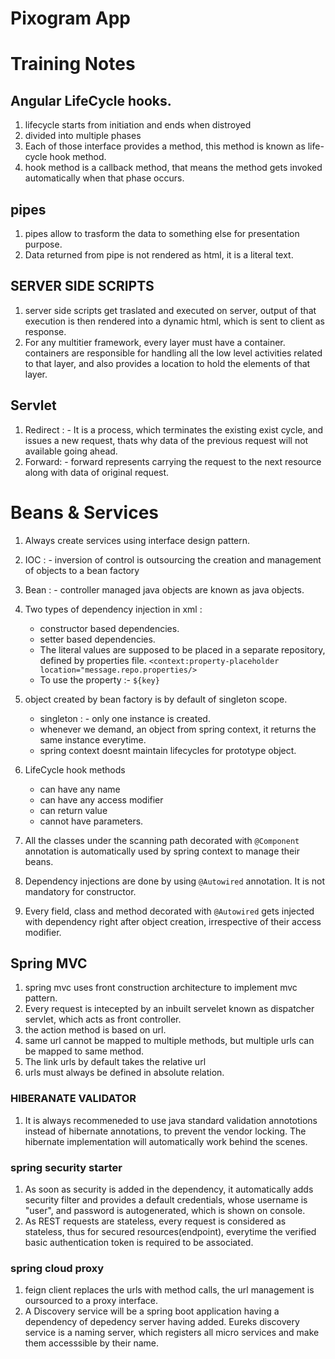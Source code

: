# Pixogram App

# Training Notes 
## Angular LifeCycle hooks.
1. lifecycle starts from initiation and ends when distroyed
2. divided into multiple phases
3. Each of those interface provides a method, this method is known as life-cycle hook method. 
4. hook method is a callback method, that means the method gets invoked automatically when that phase occurs.
## pipes
1. pipes allow to trasform the data to something else for presentation purpose.
2. Data returned from pipe is not rendered as html, it is a literal text.
## SERVER SIDE SCRIPTS
1. server side scripts get traslated and executed on server, output of that execution is then rendered into a dynamic html, which is sent to client as response.
2. For any multitier framework, every layer must have a container. containers are responsible for handling all the low level activities related to that layer, and also provides a location to hold the elements of that layer.
## Servlet
1. Redirect : - It is a process, which terminates the existing exist cycle, and issues a new request, thats why data of the previous request will not available going ahead.
2. Forward: - forward represents carrying the request to the next resource along with data of original request.
# Beans & Services
1. Always create services using interface design pattern.
2. IOC : - inversion of control is outsourcing the creation and management of objects to a bean factory
3. Bean : - controller managed java objects are known as java objects.
4. Two types of dependency injection in xml :
    - constructor based dependencies.
    - setter based dependencies.
    - The literal values are supposed to be placed in a separate 
      repository, defined by properties file.
      `<context:property-placeholder location="message.repo.properties/>`
    - To use the property :- `${key}`
4. object created by bean factory is by default of singleton scope.
    - singleton : - only one instance is created.
    - whenever we demand, an object from spring context, it returns the same instance everytime.
    - spring context doesnt maintain lifecycles for prototype object.
5. LifeCycle hook methods
    - can have any name
    - can have any access modifier
    - can return value
    - cannot have parameters.    

6. All the classes under the scanning path decorated with `@Component` annotation is automatically used by spring context to manage their beans.
7. Dependency injections are done by using `@Autowired` annotation. It is not mandatory for constructor.
8.  Every field, class and method decorated with `@Autowired` gets injected with dependency right after object creation, irrespective of their access modifier.
## Spring MVC
  1. spring mvc uses front construction architecture to implement mvc pattern.
  2. Every request is intecepted by an inbuilt servelet known as dispatcher servlet, which
  acts as front controller.
  3. the action method is based on url.
  4. same url cannot be mapped to multiple methods, but multiple urls can be mapped to same method.
  5. The link urls by default takes the relative url
  6. urls must always be defined in absolute relation.
### HIBERANATE VALIDATOR
  1. It is always recommeneded to use java standard validation annototions instead of hibernate annotations, to prevent the vendor locking. The hibernate implementation will automatically work behind the scenes.
### spring security starter
  1. As soon as security is added in the dependency, it automatically adds security filter and provides a default credentials,
  whose username is "user", and password is autogenerated, which is shown on console.
  2. As REST requests are stateless, every request is considered as stateless, thus for secured resources(endpoint), everytime
  the verified basic authentication token is required to be associated.
 ### spring cloud proxy
 1. feign client replaces the urls with method calls, the url management is oursourced to a proxy interface.
 2. A Discovery service will be a spring boot application having a dependency of depedency server having added.
 Eureks discovery service is a naming server, which registers all micro services and make them accesssible by their name.
 
